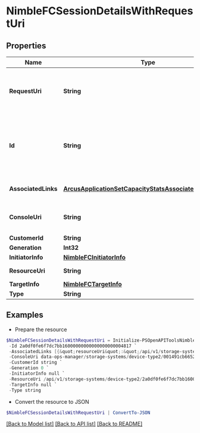# NimbleFCSessionDetailsWithRequestUri
## Properties

Name | Type | Description | Notes
------------ | ------------- | ------------- | -------------
**RequestUri** | **String** | requestUri for detailed Fibre Channel Session object | [optional] 
**Id** | **String** | Unique identifier of the Fibre Channel session. A 42 digit hexadecimal number. | [optional] 
**AssociatedLinks** | [**ArcusApplicationSetCapacityStatsAssociatedLinksInner[]**](ArcusApplicationSetCapacityStatsAssociatedLinksInner.md) | Associated Links Details | [optional] 
**ConsoleUri** | **String** | consoleUri for detailed storage object | [optional] 
**CustomerId** | **String** | customerId | [optional] 
**Generation** | **Int32** | generation | [optional] 
**InitiatorInfo** | [**NimbleFCInitiatorInfo**](NimbleFCInitiatorInfo.md) |  | [optional] 
**ResourceUri** | **String** | Link to the object URI | [optional] 
**TargetInfo** | [**NimbleFCTargetInfo**](NimbleFCTargetInfo.md) |  | [optional] 
**Type** | **String** | type | [optional] 

## Examples

- Prepare the resource
```powershell
$NimbleFCSessionDetailsWithRequestUri = Initialize-PSOpenAPIToolsNimbleFCSessionDetailsWithRequestUri  -RequestUri api/v1/storage-systems/device-type2/2a0df0fe6f7dc7bb16000000000000000000004817/fibre-channel-sessions/2a0df0fe6f7dc7bb16000000000000000000004007 `
 -Id 2a0df0fe6f7dc7bb16000000000000000000004817 `
 -AssociatedLinks [{&quot;resourceUri&quot;:&quot;/api/v1/storage-systems/device-type2/2a0df0fe6f7dc7bb16000000000000000000004817&quot;,&quot;type&quot;:&quot;storage-systems&quot;}] `
 -ConsoleUri data-ops-manager/storage-systems/device-type2/001491cb6652a03a6b000000000000000000000001/fibre-channel-sessions/071491cb6652a03a6b000000000000000000000006 `
 -CustomerId string `
 -Generation 0 `
 -InitiatorInfo null `
 -ResourceUri /api/v1/storage-systems/device-type2/2a0df0fe6f7dc7bb16000000000000000000004817 `
 -TargetInfo null `
 -Type string
```

- Convert the resource to JSON
```powershell
$NimbleFCSessionDetailsWithRequestUri | ConvertTo-JSON
```

[[Back to Model list]](../README.md#documentation-for-models) [[Back to API list]](../README.md#documentation-for-api-endpoints) [[Back to README]](../README.md)

